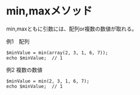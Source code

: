 # min,maxメソッド

min,maxともに引数には、配列or複数の数値が取れる。

例1　配列

```
$minValue = min(array(2, 3, 1, 6, 7));
echo $minValue;  // 1
```

例2 複数の数値

```
$minValue = min(2, 3, 1, 6, 7);
echo $minValue;  // 1
```
